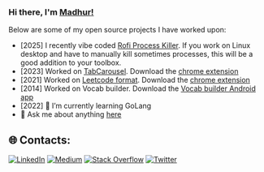 ### Hi there, I'm [Madhur!](https://madhur.co.in) 

Below are some of my open source projects I have worked upon:

- [2025] I recently vibe coded [Rofi Process Killer](https://github.com/madhur/rofi-process-killer). If you work on Linux desktop and have to manually kill sometimes processes, this will be a good addition to your toolbox.
- [2023] Worked on [TabCarousel](https://github.com/TabCarousel/TabCarousel). Download the [chrome extension](https://chromewebstore.google.com/detail/tabcarousel/ddldimidiliclngjipajmjjiakhbcohn)
- [2021] Worked on [Leetcode format](https://github.com/madhur/leetcode-format-chrome-extension). Download the [chrome extension](https://chrome.google.com/webstore/detail/leetcode-format/imogghebhifnnlgogigikjecilkicfpp?hl=en)
- [2014] Worked on Vocab builder. Download the [Vocab builder Android app](https://play.google.com/store/apps/details?id=in.co.madhur.vocabbuilder)
- [2022] 🌱 I’m currently learning GoLang
- 💬 Ask me about anything [here](https://www.madhur.co.in/contact/)

## 🌐 Contacts:
[![LinkedIn](https://img.shields.io/badge/LinkedIn-%230077B5.svg?logo=linkedin&logoColor=white)](https://linkedin.com/in/madhurahuja) [![Medium](https://img.shields.io/badge/Medium-12100E?logo=medium&logoColor=white)](https://medium.com/@madhur25) [![Stack Overflow](https://img.shields.io/badge/-Stackoverflow-FE7A16?logo=stack-overflow&logoColor=white)](https://stackoverflow.com/users/507256/madhur-ahuja) [![Twitter](https://img.shields.io/badge/Twitter-%231DA1F2.svg?logo=Twitter&logoColor=white)](https://twitter.com/madhur25) 

